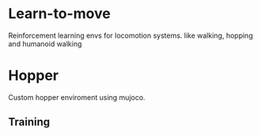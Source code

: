 # Learn-to-move
Reinforcement learning envs for locomotion systems. like walking, hopping and humanoid walking

# Hopper

Custom hopper enviroment using mujoco.

## Training

